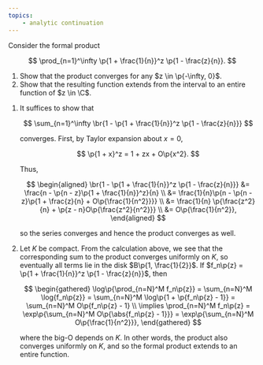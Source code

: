 ```yaml
---
topics:
    - analytic continuation
---
```


<problem>

Consider the formal product

$$
\prod_{n=1}^\infty \p{1 + \frac{1}{n}}^z \p{1 - \frac{z}{n}}.
$$

1. Show that the product converges for any $z \in \p{-\infty, 0}$.
2. Show that the resulting function extends from the interval to an entire function of $z \in \C$.

</problem>

<solution>

1. It suffices to show that

    $$
    \sum_{n=1}^\infty \br{1 - \p{1 + \frac{1}{n}}^z \p{1 - \frac{z}{n}}}
    $$

    converges. First, by Taylor expansion about $x = 0$,

    $$
    \p{1 + x}^z
        = 1 + zx + O\p{x^2}.
    $$

    Thus,

    $$
    \begin{aligned}
        \br{1 - \p{1 + \frac{1}{n}}^z \p{1 - \frac{z}{n}}}
            &= \frac{n - \p{n - z}\p{1 + \frac{1}{n}}^z}{n} \\
            &= \frac{1}{n}\p{n - \p{n - z}\p{1 + \frac{z}{n} + O\p{\frac{1}{n^2}}}} \\
            &= \frac{1}{n} \p{\frac{z^2}{n} + \p{z - n}O\p{\frac{z^2}{n^2}}} \\
            &= O\p{\frac{1}{n^2}},
    \end{aligned}
    $$

    so the series converges and hence the product converges as well.

2. Let $K$ be compact. From the calculation above, we see that the corresponding sum to the product converges uniformly on $K$, so eventually all terms lie in the disk $B\p{1, \frac{1}{2}}$. If $f_n\p{z} = \p{1 + \frac{1}{n}}^z \p{1 - \frac{z}{n}}$, then

    $$
    \begin{gathered}
        \log\p{\prod_{n=N}^M f_n\p{z}}
            = \sum_{n=N}^M \log{f_n\p{z}}
            = \sum_{n=N}^M \log\p{1 + \p{f_n\p{z} - 1}}
            = \sum_{n=N}^M O\p{f_n\p{z} - 1} \\
        \implies
        \prod_{n=N}^M f_n\p{z}
            = \exp\p{\sum_{n=N}^M O\p{\abs{f_n\p{z} - 1}}}
            = \exp\p{\sum_{n=N}^M O\p{\frac{1}{n^2}}},
    \end{gathered}
    $$

    where the big-O depends on $K$. In other words, the product also converges uniformly on $K$, and so the formal product extends to an entire function.

</solution>
